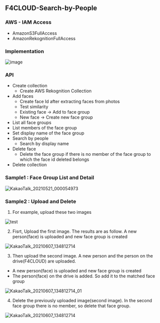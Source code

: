 
## F4CLOUD-Search-by-People

### AWS - IAM Access
   -  AmazonS3FullAccess
   -  AmazonRekognitionFullAccess

### Implementation
![image](https://user-images.githubusercontent.com/68395698/120728514-0e049380-c518-11eb-8faa-792f752536c5.png)
###  API
* Create collection
   * Create AWS Rekognition Collection
* Add faces
   * Create face Id after extracting faces from photos
   * Test similarity
   * Existing face -> Add to face group
   * New face -> Create new face group
* List all face groups
* List members of the face group 
* Set display name of the face group
* Search by people
    * Search by display name      
* Delete face
   * Delete the face group if there is no member of the face group to which the face id deleted belongs 
* Delete collection
         
### Sample1 : Face Group List and Detail
![KakaoTalk_20210521_000054973](https://user-images.githubusercontent.com/68395698/119002258-ae5ea200-b9c7-11eb-80bc-155df0218856.gif)


### Sample2 : Upload and Delete
1. For example, upload these two images

![test](https://user-images.githubusercontent.com/68395698/120960103-1ec23d00-c796-11eb-890a-9f32acee6308.png)

2. Fisrt, Upload the first image. The results are as follow. A new person(face) is uploaded and new face group is created

![KakaoTalk_20210607_134812714](https://user-images.githubusercontent.com/68395698/120960601-29c99d00-c797-11eb-88c3-56e065b59976.gif)


3. Then upload the second image. A new person and the person on the drive(F4CLOUD) are uploaded. 
 * A new person(face) is uploaded and new face group is created
 * The person(face) on the drive is added. So add it to the matched face group
 
![KakaoTalk_20210607_134812714_01](https://user-images.githubusercontent.com/68395698/120961048-03f0c800-c798-11eb-8ef1-a45b5d977d8f.gif)


4. Delete the previously uploaded image(second image). In the second face group there is no member, so delete that face group.

![KakaoTalk_20210607_134812714](https://user-images.githubusercontent.com/68395698/120961241-6053e780-c798-11eb-8429-2ec877cb018d.gif)
   




